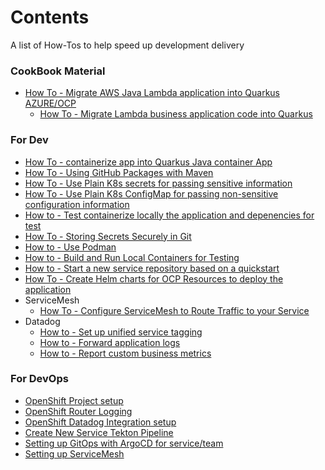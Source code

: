 # Contents

A list of How-Tos to help speed up development delivery

### CookBook Material
  * [How To - Migrate AWS Java Lambda application into Quarkus AZURE/OCP](./how-to-aws-to-ocp-service-guide.md)
    * [How To - Migrate Lambda business application code into Quarkus](./how-to-docs/migrate-business-application-code-in-quarkus.md)
    
### For Dev
   * [How To - containerize app into Quarkus Java container App](container-guidelines.md)
   * [How To - Using GitHub Packages with Maven](using-github-packages-with-maven.md)
   * [How To - Use Plain K8s secrets for passing sensitive information](secrets-handling.md)
   * [How To - Use Plain K8s ConfigMap for passing non-sensitive configuration information](configs-handling.md)
   * [How to - Test containerize locally the application and depenencies for test](local-container-building-fort-testing.md)
   * [How To - Storing Secrets Securely in Git](secret-solution.md)
   * [How to - Use Podman](podman.md)
   * [How to - Build and Run Local Containers for Testing](local-container-building-fort-testing.md)
   * [How to - Start a new service repository based on a quickstart](residency-quickstarts.md)   
   * [How To - Create Helm charts for OCP Resources to deploy the application](helm-chart-for-app-ocp-deployment.md)   
   * ServiceMesh
     * [How To - Configure ServiceMesh to Route Traffic to your Service](servicemesh-routing-into.md)  
   * Datadog
     * [How to - Set up unified service tagging](datadog-tagging.md)
     * [How to - Forward application logs](datadog-log-forwarding.md)
     * [How to - Report custom business metrics](datadog-app-metrics.md)

### For DevOps
   * [OpenShift Project setup](ocp-project-namespaces.md)
   * [OpenShift Router Logging](how-to-enable-ingress-controller-logs.md)
   * [OpenShift Datadog Integration setup](datadog-integration.md)
   * [Create New Service Tekton Pipeline](./create-new-cicd-pipeline.md)   
   * [Setting up GitOps with ArgoCD for service/team](./setup-gitops-service.md)  
   * [Setting up ServiceMesh](./servicemesh-setup.md)   
    
